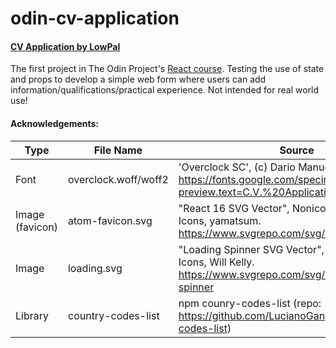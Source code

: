 # odin-cv-application

#### [CV Application by LowPal](https://illustrious-queijadas-a8749a.netlify.app/)

The first project in The Odin Project's [React course](https://www.theodinproject.com/lessons/node-path-react-new-cv-application). Testing the use of state and props to develop a simple web form where users can add information/qualifications/practical experience. Not intended for real world use!

#### Acknowledgements:
| Type | File Name | Source |
| ----------- | ----------- | ----------- |
| Font | overclock.woff/woff2 | 'Overclock SC', (c) Dario Manuel Muhafara. https://fonts.google.com/specimen/Overlock+SC?preview.text=C.V.%20Application |
| Image (favicon) | atom-favicon.svg | "React 16 SVG Vector", Nonicons Programming Icons, yamatsum. https://www.svgrepo.com/svg/521303/react-16 |
| Image | loading.svg | "Loading Spinner SVG Vector", Ikono Bold Line Icons, Will Kelly. https://www.svgrepo.com/svg/491270/loading-spinner |
| Library | country-codes-list | npm counry-codes-list (repo: https://github.com/LucianoGanga/country-codes-list) |

